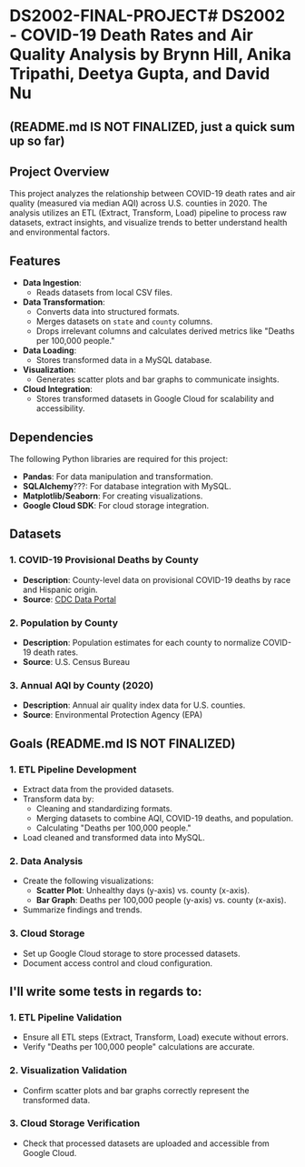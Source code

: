 # DS2002-FINAL-PROJECT# DS2002 - COVID-19 Death Rates and Air Quality Analysis by Brynn Hill, Anika Tripathi, Deetya Gupta, and David Nu

## (README.md IS NOT FINALIZED, just a quick sum up so far)


## Project Overview
This project analyzes the relationship between COVID-19 death rates and air quality (measured via median AQI) across U.S. counties in 2020. The analysis utilizes an ETL (Extract, Transform, Load) pipeline to process raw datasets, extract insights, and visualize trends to better understand health and environmental factors.

## Features
- **Data Ingestion**:
  - Reads datasets from local CSV files.
- **Data Transformation**:
  - Converts data into structured formats.
  - Merges datasets on `state` and `county` columns.
  - Drops irrelevant columns and calculates derived metrics like "Deaths per 100,000 people."
- **Data Loading**:
  - Stores transformed data in a MySQL database.
- **Visualization**:
  - Generates scatter plots and bar graphs to communicate insights.
- **Cloud Integration**:
  - Stores transformed datasets in Google Cloud for scalability and accessibility.

## Dependencies
The following Python libraries are required for this project:
- **Pandas**: For data manipulation and transformation.
- **SQLAlchemy**???: For database integration with MySQL.
- **Matplotlib/Seaborn**: For creating visualizations.
- **Google Cloud SDK**: For cloud storage integration.

## Datasets
### 1. **COVID-19 Provisional Deaths by County**
   - **Description**: County-level data on provisional COVID-19 deaths by race and Hispanic origin.
   - **Source**: [CDC Data Portal](https://data.cdc.gov/NCHS/Provisional-COVID-19-Deaths-by-County-and-Race-and/k8wy-p9cg/data)

### 2. **Population by County**
   - **Description**: Population estimates for each county to normalize COVID-19 death rates.
   - **Source**: U.S. Census Bureau

### 3. **Annual AQI by County (2020)**
   - **Description**: Annual air quality index data for U.S. counties.
   - **Source**: Environmental Protection Agency (EPA)

## Goals (README.md IS NOT FINALIZED)
### 1. **ETL Pipeline Development**
- Extract data from the provided datasets.
- Transform data by:
  - Cleaning and standardizing formats.
  - Merging datasets to combine AQI, COVID-19 deaths, and population.
  - Calculating "Deaths per 100,000 people."
- Load cleaned and transformed data into MySQL.

### 2. **Data Analysis**
- Create the following visualizations:
  - **Scatter Plot**: Unhealthy days (y-axis) vs. county (x-axis).
  - **Bar Graph**: Deaths per 100,000 people (y-axis) vs. county (x-axis).
- Summarize findings and trends.

### 3. **Cloud Storage**
- Set up Google Cloud storage to store processed datasets.
- Document access control and cloud configuration.



## I'll write some tests in regards to:
### 1. **ETL Pipeline Validation**
- Ensure all ETL steps (Extract, Transform, Load) execute without errors.
- Verify "Deaths per 100,000 people" calculations are accurate.

### 2. **Visualization Validation**
- Confirm scatter plots and bar graphs correctly represent the transformed data.

### 3. **Cloud Storage Verification**
- Check that processed datasets are uploaded and accessible from Google Cloud.


